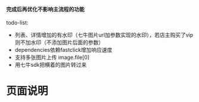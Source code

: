 
#### 完成后再优化不影响主流程的功能
todo-list:
- 列表、详情增加的有水印（七牛图片url加参数实现的水印），若店主购买了vip则不加水印（不添加图片后面的参数）
- dependencies依赖fastclick增加响应速度
- 支持多张图片上传 image.file[0]
- 用七牛sdk把横着的图片转过来


# 页面说明




